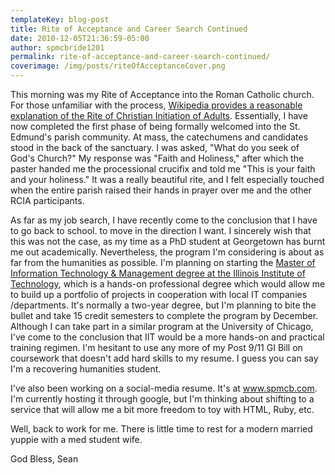 ```yaml
---
templateKey: blog-post
title: Rite of Acceptance and Career Search Continued
date: 2010-12-05T21:36:59-05:00
author: spmcbride1201
permalink: rite-of-acceptance-and-career-search-continued/
coverimage: /img/posts/riteOfAcceptanceCover.png
---
```

This morning was my Rite of Acceptance into the Roman Catholic church. For those unfamiliar with the process, [Wikipedia provides a reasonable explanation of the Rite of Christian Initiation of Adults](http://en.wikipedia.org/wiki/Rite_of_Christian_Initiation_of_Adults). Essentially, I have now completed the first phase of being formally welcomed into the St. Edmund's parish community. At mass, the catechumens and candidates stood in the back of the sanctuary. I was asked, "What do you seek of God's Church?" My response was "Faith and Holiness," after which the paster handed me the processional crucifix and told me "This is your faith and your holiness." It was a really beautiful rite, and I felt especially touched when the entire parish raised their hands in prayer over me and the other RCIA participants.

As far as my job search, I have recently come to the conclusion that I have to go back to school. to move in the direction I want. I sincerely wish that this was not the case, as my time as a PhD student at Georgetown has burnt me out academically. Nevertheless, the program I'm considering is about as far from the humanities as possible. I'm planning on starting the [Master of Information Technology &amp; Management degree at the Illinois Institute of Technology](https://appliedtech.iit.edu/information-technology-and-management/), which is a hands-on professional degree which would allow me to build up a portfolio of projects in cooperation with local IT companies /departments. It's normally a two-year degree, but I'm planning to bite the bullet and take 15 credit semesters to complete the program by December. Although I can take part in a similar program at the University of Chicago, I've come to the conclusion that IIT would be a more hands-on and practical training regimen. I'm hesitant to use any more of my Post 9/11 GI Bill on coursework that doesn't add hard skills to my resume. I guess you can say I'm a recovering humanities student.

I've also been working on a social-media resume. It's at <a href="http://www.spmcb.com/">www.spmcb.com</a>. I'm currently hosting it through google, but I'm thinking about shifting to a service that will allow me a bit more freedom to toy with HTML, Ruby, etc.

Well, back to work for me. There is little time to rest for a modern married yuppie with a med student wife.

God Bless,
Sean
